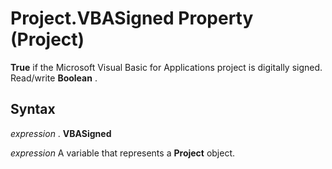 
# Project.VBASigned Property (Project)

 **True** if the Microsoft Visual Basic for Applications project is digitally signed. Read/write **Boolean** .


## Syntax

 _expression_ . **VBASigned**

 _expression_ A variable that represents a **Project** object.

